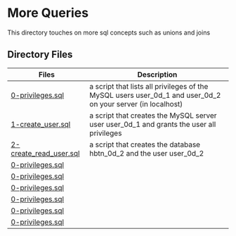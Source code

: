 # More Queries

This directory touches on more sql concepts such as unions and joins

## Directory Files

|Files|Description|
|-----|-----------|
| [0-privileges.sql](0-privileges.sql) |  a script that lists all privileges of the MySQL users user_0d_1 and user_0d_2 on your server (in localhost) |
| [1-create_user.sql](1-create_user.sql) | a script that creates the MySQL server user user_0d_1 and grants the user all privileges |
| [2-create_read_user.sql](2-create_read_user.sql) | a script that creates the database hbtn_0d_2 and the user user_0d_2 |
| [0-privileges.sql](0-privileges.sql) |  |
| [0-privileges.sql](0-privileges.sql) |  |
| [0-privileges.sql](0-privileges.sql) |  |
| [0-privileges.sql](0-privileges.sql) |  |
| [0-privileges.sql](0-privileges.sql) |  |
| [0-privileges.sql](0-privileges.sql) |  |

